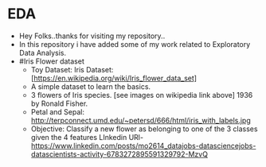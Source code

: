 # EDA
- Hey Folks..thanks for visiting my repository..
- In this repository i have added some of my work related to Exploratory Data Analysis.
- #Iris Flower dataset
  - Toy Dataset: Iris Dataset: [https://en.wikipedia.org/wiki/Iris_flower_data_set]
  - A simple dataset to learn the basics.
  - 3 flowers of Iris species. [see images on wikipedia link above]
    1936 by Ronald Fisher.
  - Petal and Sepal: http://terpconnect.umd.edu/~petersd/666/html/iris_with_labels.jpg
  - Objective: Classify a new flower as belonging to one of the 3 classes given the 4 features
LInkedin URl- https://www.linkedin.com/posts/mo2614_datajobs-datasciencejobs-datascientists-activity-6783272895591329792-MzvQ
